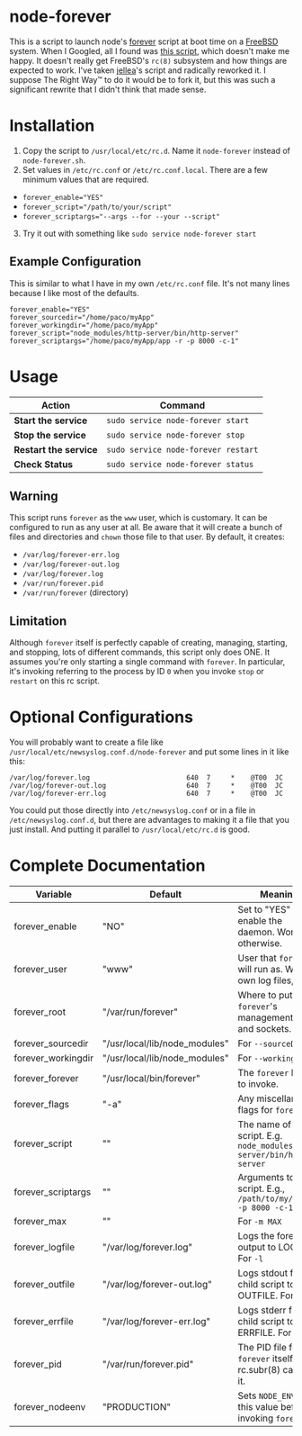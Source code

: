 # node-forever

This is a script to launch node's [forever](https://github.com/foreverjs/forever) script at boot
time on a [FreeBSD](https://freebsd.org/) system. When I Googled, all I found was
[this script](https://gist.github.com/jellea/6510897), which doesn't make me happy. It doesn't really
get FreeBSD's `rc(8)` subsystem and how things are expected to work. I've taken
[jellea](https://github.com/jellea)'s script and radically reworked it. I suppose
The Right Way™ to do it would be to fork it, but this was such a significant rewrite
that I didn't think that made sense.

# Installation

1. Copy the script to `/usr/local/etc/rc.d`. Name it `node-forever` instead of `node-forever.sh`.
2. Set values in `/etc/rc.conf` or `/etc/rc.conf.local`. There are a few minimum values that are required.
  * `forever_enable="YES"`
  * `forever_script="/path/to/your/script"`
  * `forever_scriptargs="--args --for --your --script"`
3. Try it out with something like `sudo service node-forever start`


## Example Configuration

This is similar to what I have in my own `/etc/rc.conf` file. It's not many lines because
I like most of the defaults.

```shell
forever_enable="YES"
forever_sourcedir="/home/paco/myApp"
forever_workingdir="/home/paco/myApp"
forever_script="node_modules/http-server/bin/http-server"
forever_scriptargs="/home/paco/myApp/app -r -p 8000 -c-1"
```

# Usage

| Action   | Command |
|----------|---------|
| **Start the service** |  `sudo service node-forever start` |
| **Stop the service** | `sudo service node-forever stop` |
| **Restart the service** | `sudo service node-forever restart` |
| **Check Status** | `sudo service node-forever status` |

## Warning

This script runs `forever` as the `www` user, which is customary. It can be configured
to run as any user at all. Be aware that it will create a bunch of files and directories
and `chown` those file to that user. By default, it creates:
* `/var/log/forever-err.log`
* `/var/log/forever-out.log`
* `/var/log/forever.log`
* `/var/run/forever.pid`
* `/var/run/forever` (directory)

## Limitation

Although `forever` itself is perfectly capable of creating, managing, starting, and stopping,
lots of different commands, this script only does ONE. It assumes you're only starting a single
command with `forever`. In particular, it's invoking referring to the process by ID `0`
when you invoke `stop` or `restart` on this rc script.

# Optional Configurations

You will probably want to create a file like `/usr/local/etc/newsyslog.conf.d/node-forever` and put
some lines in it like this:
```shell
/var/log/forever.log                        640  7     *    @T00  JC
/var/log/forever-out.log                    640  7     *    @T00  JC
/var/log/forever-err.log                    640  7     *    @T00  JC
```

You could put those directly into `/etc/newsyslog.conf` or in a file in `/etc/newsyslog.conf.d`,
but there are advantages to making it a file that you just install. And putting it parallel to
`/usr/local/etc/rc.d` is good.


# Complete Documentation
| Variable   | Default | Meaning |
|----------|-------------|------|
| forever_enable | "NO" | Set to "YES" to enable the daemon. Won't run otherwise. |
| forever_user | "www"  | User that `forever` will run as.  Will own log files, too.  |
| forever_root | "/var/run/forever"  | Where to put `forever`'s management files and sockets.  |
| forever_sourcedir | "/usr/local/lib/node_modules"  | For `--sourceDir` |
| forever_workingdir | "/usr/local/lib/node_modules"  | For `--workingDir` |
| forever_forever | "/usr/local/bin/forever"  | The `forever` binary to invoke.  |
| forever_flags | "-a"  | Any miscellaneous flags for `forever`  |
| forever_script | ""  | The name of your script. E.g. `node_modules/http-server/bin/http-server`  |
| forever_scriptargs | ""  | Arguments to your script. E.g., `/path/to/my/app -r -p 8000 -c-1`  |
| forever_max | ""  | For `-m MAX`  |
| forever_logfile | "/var/log/forever.log"  | Logs the forever output to LOGFILE. For `-l`  |
| forever_outfile | "/var/log/forever-out.log"  | Logs stdout from child script to OUTFILE. For `-o`  |
| forever_errfile | "/var/log/forever-err.log"  | Logs stderr from child script to ERRFILE. For `-e`  |
| forever_pid | "/var/run/forever.pid"  | The PID file for `forever` itself, so rc.subr(8) can kill it.  |
| forever_nodeenv | "PRODUCTION" | Sets `NODE_ENV` to this value before invoking `forever` |
